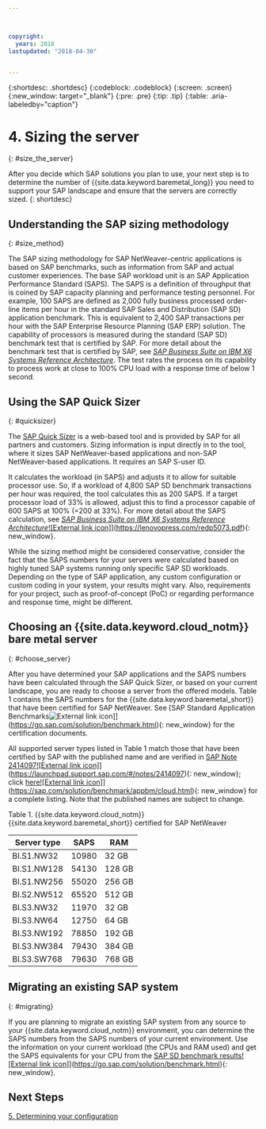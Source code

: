 ```yaml
---



copyright:
  years: 2018
lastupdated: "2018-04-30"


---
```


{:shortdesc: .shortdesc}
{:codeblock: .codeblock}
{:screen: .screen}
{:new_window: target="_blank"}
{:pre: .pre}
{:tip: .tip}
{:table: .aria-labeledby="caption"}


# 4. Sizing the server
{: #size_the_server}

After you decide which SAP solutions you plan to use, your next step is to determine the number of {{site.data.keyword.baremetal_long}} you need to support your SAP landscape and ensure that the servers are correctly sized.
{: shortdesc}

## Understanding the SAP sizing methodology
{: #size_method}

The SAP sizing methodology for SAP NetWeaver-centric applications is based on SAP benchmarks, such as information from SAP and actual customer experiences. The base SAP workload unit is an SAP Application Performance Standard (SAPS). The SAPS is a definition of throughput that is coined by SAP capacity planning and performance testing personnel. For example, 100 SAPS are defined as 2,000 fully business processed order-line items per hour in the standard SAP Sales and Distribution (SAP SD) application benchmark. This is equivalent to 2,400 SAP transactions per hour with the SAP Enterprise Resource Planning (SAP ERP) solution. The capability of processors is measured during the standard (SAP SD) benchmark test that is certified by SAP. For more detail about the benchmark test that is certified by SAP, see [*SAP Business Suite on IBM X6 Systems Reference Architecture*](https://lenovopress.com/redp5073.pdf). The test rates the process on its capability to process work at close to 100% CPU load with a response time of below 1 second.

## Using the SAP Quick Sizer
{: #quicksizer}
  
The [SAP Quick Sizer](https://service.sap.com/quicksizer) is a web-based tool and is provided by SAP for all partners and customers. Sizing information is input directly in to the tool, where it sizes SAP NetWeaver-based applications and non-SAP NetWeaver-based applications. It requires an SAP S-user ID.
  
It calculates the workload (in SAPS) and adjusts it to allow for suitable processor use. So, if a workload of 4,800 SAP SD benchmark transactions per hour was required, the tool calculates this as 200 SAPS. If a target processor load of 33% is allowed, adjust this to find a processor capable of 600 SAPS at 100% (=200 at 33%). For more detail about the SAPS calculation, see [*SAP Business Suite on IBM X6 Systems Reference Architecture*![External link icon]](../../icons/launch-glyph.svg "External link icon")](https://lenovopress.com/redp5073.pdf){: new_window}.

While the sizing method might be considered conservative, consider the fact that the SAPS numbers for your servers were calculated based on highly tuned SAP systems running only specific SAP SD workloads. Depending on the type of SAP application, any custom configuration or custom coding in your system, your results might vary. Also, requirements for your project, such as proof-of-concept (PoC) or regarding performance and response time, might be different.

## Choosing an {{site.data.keyword.cloud_notm}} bare metal server
{: #choose_server}

After you have determined your SAP applications and the SAPS numbers have been calculated through the SAP Quick Sizer, or based on your current landscape, you are ready to choose a server from the offered models. Table 1 contains the SAPS numbers for the {{site.data.keyword.baremetal_short}} that have been certified for SAP NetWeaver. See [SAP Standard Application Benchmarks![External link icon](../../icons/launch-glyph.svg "External link icon")]](https://go.sap.com/solution/benchmark.html){: new_window} for the certification documents. 

All supported server types listed in Table 1 match those that have been certified by SAP with the published name and are verified in [SAP Note 2414097![External link icon]](../../icons/launch-glyph.svg "External link icon")](https://launchpad.support.sap.com/#/notes/2414097){: new_window}; click [here![External link icon]](../../icons/launch-glyph.svg "External link icon")](https://sap.com/solution/benchmark/appbm/cloud.html){: new_window} for a complete listing. Note that the published names are subject to change.

Table 1. {{site.data.keyword.cloud_notm}} {{site.data.keyword.baremetal_short}} certified for SAP NetWeaver

| Server type | SAPS | RAM |
| --- | --- | --- |
| BI.S1.NW32 | 10980 | 32 GB |
| BI.S1.NW128 | 54130 | 128 GB |
| BI.S1.NW256 | 55020 | 256 GB |
| BI.S2.NW512 | 65520 | 512 GB |
| BI.S3.NW32 | 11970 | 32 GB |
| BI.S3.NW64 | 12750 | 64 GB |
| BI.S3.NW192 | 78850 | 192 GB |
| BI.S3.NW384 | 79430 | 384 GB |
| BI.S3.SW768 | 79630 | 768 GB |

## Migrating an existing SAP system 
{: #migrating}

If you are planning to migrate an existing SAP system from any source to your {{site.data.keyword.cloud_notm}} environment, you can determine the SAPS numbers from the SAPS numbers of your current environment. Use the information on your current workload (the CPUs and RAM used) and get the SAPS equivalents for your CPU from the [SAP SD benchmark results![External link icon]](../../icons/launch-glyph.svg "External link icon")](https://go.sap.com/solution/benchmark.html){: new_window}.

## Next Steps

 [5. Determining your configuration](/docs/infrastructure/sap-netweaver/sap-determine-configuration.html)
